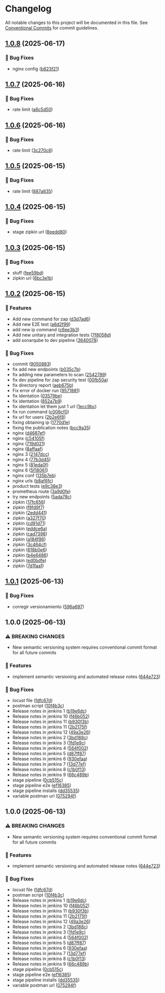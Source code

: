 # Changelog

All notable changes to this project will be documented in this file. See [Conventional Commits](https://conventionalcommits.org) for commit guidelines.

## [1.0.8](https://github.com/Salazq/ecommerce-microservice-backend-app/compare/v1.0.7...v1.0.8) (2025-06-17)


### 🐛 Bug Fixes

* nginx config ([b823f21](https://github.com/Salazq/ecommerce-microservice-backend-app/commit/b823f214af5310f1ddd5c3429ccd575684b174bd))

## [1.0.7](https://github.com/Salazq/ecommerce-microservice-backend-app/compare/v1.0.6...v1.0.7) (2025-06-16)


### 🐛 Bug Fixes

* rate limit ([a6c5d50](https://github.com/Salazq/ecommerce-microservice-backend-app/commit/a6c5d502a6eafeecba736c4294cd704a10988468))

## [1.0.6](https://github.com/Salazq/ecommerce-microservice-backend-app/compare/v1.0.5...v1.0.6) (2025-06-16)


### 🐛 Bug Fixes

* rate limit ([3c270c6](https://github.com/Salazq/ecommerce-microservice-backend-app/commit/3c270c642033d25fb91914464a9c080601f97729))

## [1.0.5](https://github.com/Salazq/ecommerce-microservice-backend-app/compare/v1.0.4...v1.0.5) (2025-06-15)


### 🐛 Bug Fixes

* rate limit ([887a835](https://github.com/Salazq/ecommerce-microservice-backend-app/commit/887a83516cc3ce9448ac9756c81da97c4749019f))

## [1.0.4](https://github.com/Salazq/ecommerce-microservice-backend-app/compare/v1.0.3...v1.0.4) (2025-06-15)


### 🐛 Bug Fixes

* stage zipkin url ([8eedd80](https://github.com/Salazq/ecommerce-microservice-backend-app/commit/8eedd80d201b2b95d60f20c477685b3df9aa6b1c))

## [1.0.3](https://github.com/Salazq/ecommerce-microservice-backend-app/compare/v1.0.2...v1.0.3) (2025-06-15)


### 🐛 Bug Fixes

* stuff ([fee59bd](https://github.com/Salazq/ecommerce-microservice-backend-app/commit/fee59bd6b517442439fc13a52e6aabe58e7d5d1b))
* zipkin url ([6bc3e1b](https://github.com/Salazq/ecommerce-microservice-backend-app/commit/6bc3e1bc875af11ed20c8cecb6a66ef0b9d4e4ee))

## [1.0.2](https://github.com/Salazq/ecommerce-microservice-backend-app/compare/v1.0.1...v1.0.2) (2025-06-15)


### 🚀 Features

* Add new command for zap ([d3d7ad6](https://github.com/Salazq/ecommerce-microservice-backend-app/commit/d3d7ad6d64e8f7862cefe234ae48f89ef42496ce))
* Add new E2E test ([a6d2f99](https://github.com/Salazq/ecommerce-microservice-backend-app/commit/a6d2f99a28204f6c9d66f6c9f1481d3390e99016))
* add new ip command ([c6ee3b3](https://github.com/Salazq/ecommerce-microservice-backend-app/commit/c6ee3b37c77978b7a7e5f9e24349705db89c0f55))
* Add new unitary and integration tests ([7f8058d](https://github.com/Salazq/ecommerce-microservice-backend-app/commit/7f8058d45ef872461736a78467ee3f193f013d6f))
* add sonarqube to dev pipeline ([3640078](https://github.com/Salazq/ecommerce-microservice-backend-app/commit/36400789959a1ee4ca734a20968dee2293f1f569))


### 🐛 Bug Fixes

* commit ([9050883](https://github.com/Salazq/ecommerce-microservice-backend-app/commit/9050883fe34bc051e31ed78adb108140e5fa8892))
* fix add new endpoints ([b035c7b](https://github.com/Salazq/ecommerce-microservice-backend-app/commit/b035c7ba475a6884b292504844668916be80f7c2))
* fix adding new parameters to scan ([2542789](https://github.com/Salazq/ecommerce-microservice-backend-app/commit/2542789d22f9079813b076535d6ea09b6cc4ff98))
* fix dev pipeline for zap security test ([00fb50a](https://github.com/Salazq/ecommerce-microservice-backend-app/commit/00fb50acf4891bc872d5e2c96a2acb676b7423ab))
* fix directory report ([aeb675b](https://github.com/Salazq/ecommerce-microservice-backend-app/commit/aeb675b28335849ce3a36c64b1fd68fe1d8a33e4))
* Fix error of docker run ([9571881](https://github.com/Salazq/ecommerce-microservice-backend-app/commit/9571881e112aa1e8899736b5d6c17de4a12ba8db))
* fix identation ([03579be](https://github.com/Salazq/ecommerce-microservice-backend-app/commit/03579bef001c78c184fc4acbf0102d98f37d13ef))
* fix identation ([852a7b9](https://github.com/Salazq/ecommerce-microservice-backend-app/commit/852a7b9d0cc491e297928cbb3582f728c01e958d))
* fix identation let them just 1 url ([1ecc9bc](https://github.com/Salazq/ecommerce-microservice-backend-app/commit/1ecc9bc525899a299d29156d72228290ff93cb04))
* fix run command ([c006cf0](https://github.com/Salazq/ecommerce-microservice-backend-app/commit/c006cf017cf835db0a5673e09f572ef6dc600483))
* fix url for users ([2b2e6f8](https://github.com/Salazq/ecommerce-microservice-backend-app/commit/2b2e6f8dfe0ccc90eb0092feaf31e5a22a4ac052))
* fixing obtaining ip ([1770d1e](https://github.com/Salazq/ecommerce-microservice-backend-app/commit/1770d1e697dfd7d2663b8e1d0ab368b8b4522f99))
* fixing the publication notes ([bcc9a35](https://github.com/Salazq/ecommerce-microservice-backend-app/commit/bcc9a3560a745a23e50e9a367ea9085074b09b18))
* nginx ([d4687ef](https://github.com/Salazq/ecommerce-microservice-backend-app/commit/d4687ef153c22d796204a8aa8a08a212d4bcc9eb))
* nginx ([c54105f](https://github.com/Salazq/ecommerce-microservice-backend-app/commit/c54105f5f301f51fcce8798d2e3d35c0ad9d003d))
* nginx ([719d021](https://github.com/Salazq/ecommerce-microservice-backend-app/commit/719d0212237296c9ff3f190fc29f765302257129))
* nginx ([8affaaf](https://github.com/Salazq/ecommerce-microservice-backend-app/commit/8affaaf1d3b2c5c6f1a7dae3133bf5844d1166dc))
* nginx 3 ([2147dcc](https://github.com/Salazq/ecommerce-microservice-backend-app/commit/2147dcc06dc174d8d63aa7248c57a992eabce8d2))
* nginx 4 ([77b3d45](https://github.com/Salazq/ecommerce-microservice-backend-app/commit/77b3d45f4c14e731948579e0499920aaea978563))
* nginx 5 ([81eda0f](https://github.com/Salazq/ecommerce-microservice-backend-app/commit/81eda0f2280fc24197cba178ae25ec5379d49395))
* nginx 6 ([5f18061](https://github.com/Salazq/ecommerce-microservice-backend-app/commit/5f1806188874a9ba934dd1f22eb136162dece4d9))
* nginx conf ([135b7eb](https://github.com/Salazq/ecommerce-microservice-backend-app/commit/135b7eb8239c0fb07ad8dea3a597d4926bbe1286))
* nginx urls ([b8af6fc](https://github.com/Salazq/ecommerce-microservice-backend-app/commit/b8af6fc21ef4e2f006616b1d5bdd6edd0ccabfad))
* product tests ([e9c38e3](https://github.com/Salazq/ecommerce-microservice-backend-app/commit/e9c38e30603f50bad17908ec349df9688989e1d5))
* prometheus route ([3a9d0fe](https://github.com/Salazq/ecommerce-microservice-backend-app/commit/3a9d0fed763e0441dd5dff63baf865fc11568050))
* try new endpoints ([5ada78c](https://github.com/Salazq/ecommerce-microservice-backend-app/commit/5ada78c989f1a1a35424ea25ff20988235896e01))
* zipkin ([17fc656](https://github.com/Salazq/ecommerce-microservice-backend-app/commit/17fc65674a755ac4af16e632d1e1a18b9c5a9293))
* zipkin ([f9fd9f7](https://github.com/Salazq/ecommerce-microservice-backend-app/commit/f9fd9f7adb41c97c827d02053b5bd7b1cce72109))
* zipkin ([2edd441](https://github.com/Salazq/ecommerce-microservice-backend-app/commit/2edd4413e82e25739020161d7440d8a9b16549f8))
* zipkin ([a327f70](https://github.com/Salazq/ecommerce-microservice-backend-app/commit/a327f706f4ad2f487eab18d3db62d5a7c7484634))
* zipkin ([cd91d71](https://github.com/Salazq/ecommerce-microservice-backend-app/commit/cd91d717028800afbc78bad4a81f045c2f2f95ef))
* zipkin ([eddce6a](https://github.com/Salazq/ecommerce-microservice-backend-app/commit/eddce6a92ffd7675661f13bcf2414e5c85dec937))
* zipkin ([cad7398](https://github.com/Salazq/ecommerce-microservice-backend-app/commit/cad7398d84590d5559b28c64f35e69cf363356a6))
* zipkin ([a184f96](https://github.com/Salazq/ecommerce-microservice-backend-app/commit/a184f966e9ae2bddc97b542b1ef3dee1fa877c78))
* zipkin ([3c464cf](https://github.com/Salazq/ecommerce-microservice-backend-app/commit/3c464cf06ba51850bbca58a3b3bcfb6f8856a5c3))
* zipkin ([618b0e6](https://github.com/Salazq/ecommerce-microservice-backend-app/commit/618b0e695c81ffd9d193edb2a7b925d7f802ad6a))
* zipkin ([b4e6486](https://github.com/Salazq/ecommerce-microservice-backend-app/commit/b4e648638a71e8437db3c60653bbe2a7d11dd801))
* zipkin ([ed0bdfe](https://github.com/Salazq/ecommerce-microservice-backend-app/commit/ed0bdfea992566cc42ba25761244f27a262364b0))
* zipkin ([7d1faa1](https://github.com/Salazq/ecommerce-microservice-backend-app/commit/7d1faa17be353430acb815945d5915a686bc353d))

## [1.0.1](https://github.com/Salazq/ecommerce-microservice-backend-app/compare/v1.0.0...v1.0.1) (2025-06-13)


### 🐛 Bug Fixes

* corregir versionamiento ([596a697](https://github.com/Salazq/ecommerce-microservice-backend-app/commit/596a6976e9277bfbca442870d5fe9a62a29da68e))

## 1.0.0 (2025-06-13)


### ⚠ BREAKING CHANGES

* New semantic versioning system requires conventional commit format for all future commits

### 🚀 Features

* implement semantic versioning and automated release notes ([644e723](https://github.com/Salazq/ecommerce-microservice-backend-app/commit/644e7234d5900d96aed88129c628e914ccd018c8))


### 🐛 Bug Fixes

* locust file ([fdfc67d](https://github.com/Salazq/ecommerce-microservice-backend-app/commit/fdfc67d859ddeee5f804e2aed0217ead598fe009))
* postman script ([10f4b3c](https://github.com/Salazq/ecommerce-microservice-backend-app/commit/10f4b3c1ebe99428d4a8cde8235cfd283c93ab63))
* Release notes in jenkins 1 ([b19e6dc](https://github.com/Salazq/ecommerce-microservice-backend-app/commit/b19e6dc5db305a18873feaea7d2d37d0f8746e84))
* Release notes in jenkins 10 ([f46b052](https://github.com/Salazq/ecommerce-microservice-backend-app/commit/f46b052600d10ee7c0bb3c1a7d81dd66e6bf4727))
* Release notes in jenkins 11 ([b930f3b](https://github.com/Salazq/ecommerce-microservice-backend-app/commit/b930f3b8850848653d85d56db4f501008221a4d7))
* Release notes in jenkins 11 ([2b2175f](https://github.com/Salazq/ecommerce-microservice-backend-app/commit/2b2175f760a3b1231786954e912203371ab606ce))
* Release notes in jenkins 12 ([49a3e26](https://github.com/Salazq/ecommerce-microservice-backend-app/commit/49a3e26b22f22a6cd44a3a9b35d9b2ae79c80c05))
* Release notes in jenkins 2 ([3bd188c](https://github.com/Salazq/ecommerce-microservice-backend-app/commit/3bd188c5e7a0b4e94b46e13b6511826ad74b7c3a))
* Release notes in jenkins 3 ([1fd1e9c](https://github.com/Salazq/ecommerce-microservice-backend-app/commit/1fd1e9c271224c7d5c4f454392cbf624e18a0f4d))
* Release notes in jenkins 4 ([564f002](https://github.com/Salazq/ecommerce-microservice-backend-app/commit/564f002af09ecbc4250e95aa32bc90ed31ba100b))
* Release notes in jenkins 5 ([d87ff87](https://github.com/Salazq/ecommerce-microservice-backend-app/commit/d87ff875dd65767280a89fae96e63ad7879a41b5))
* Release notes in jenkins 6 ([930efaa](https://github.com/Salazq/ecommerce-microservice-backend-app/commit/930efaaaa4b3b9ebbefc6023c520e0e710300c16))
* Release notes in jenkins 7 ([13d77ef](https://github.com/Salazq/ecommerce-microservice-backend-app/commit/13d77ef68cada9ae92f9f6a8d1ff3d2e3903737c))
* Release notes in jenkins 8 ([c1b0f13](https://github.com/Salazq/ecommerce-microservice-backend-app/commit/c1b0f13e17b4d94c089cc2ad7889050cc852eb7d))
* Release notes in jenkins 9 ([66c489b](https://github.com/Salazq/ecommerce-microservice-backend-app/commit/66c489b00bed316fc2a8e4723cddd32ceee38885))
* stage pipeline ([0cb515c](https://github.com/Salazq/ecommerce-microservice-backend-app/commit/0cb515c14581f9ae5aa80a4ea74737d43a9c5d60))
* stage pipeline e2e ([ef16385](https://github.com/Salazq/ecommerce-microservice-backend-app/commit/ef16385b89ae663572f999090d4d1443231e1100))
* stage pipeline installs ([dd35535](https://github.com/Salazq/ecommerce-microservice-backend-app/commit/dd3553542576b99d718d9a3fc95e9db9fd1d2acc))
* variable postman url ([075294f](https://github.com/Salazq/ecommerce-microservice-backend-app/commit/075294f816a96f752acc60fc6aba5cdbfdd50a0e))

## 1.0.0 (2025-06-13)


### ⚠ BREAKING CHANGES

* New semantic versioning system requires conventional commit format for all future commits

### 🚀 Features

* implement semantic versioning and automated release notes ([644e723](https://github.com/Salazq/ecommerce-microservice-backend-app/commit/644e7234d5900d96aed88129c628e914ccd018c8))


### 🐛 Bug Fixes

* locust file ([fdfc67d](https://github.com/Salazq/ecommerce-microservice-backend-app/commit/fdfc67d859ddeee5f804e2aed0217ead598fe009))
* postman script ([10f4b3c](https://github.com/Salazq/ecommerce-microservice-backend-app/commit/10f4b3c1ebe99428d4a8cde8235cfd283c93ab63))
* Release notes in jenkins 1 ([b19e6dc](https://github.com/Salazq/ecommerce-microservice-backend-app/commit/b19e6dc5db305a18873feaea7d2d37d0f8746e84))
* Release notes in jenkins 10 ([f46b052](https://github.com/Salazq/ecommerce-microservice-backend-app/commit/f46b052600d10ee7c0bb3c1a7d81dd66e6bf4727))
* Release notes in jenkins 11 ([b930f3b](https://github.com/Salazq/ecommerce-microservice-backend-app/commit/b930f3b8850848653d85d56db4f501008221a4d7))
* Release notes in jenkins 11 ([2b2175f](https://github.com/Salazq/ecommerce-microservice-backend-app/commit/2b2175f760a3b1231786954e912203371ab606ce))
* Release notes in jenkins 12 ([49a3e26](https://github.com/Salazq/ecommerce-microservice-backend-app/commit/49a3e26b22f22a6cd44a3a9b35d9b2ae79c80c05))
* Release notes in jenkins 2 ([3bd188c](https://github.com/Salazq/ecommerce-microservice-backend-app/commit/3bd188c5e7a0b4e94b46e13b6511826ad74b7c3a))
* Release notes in jenkins 3 ([1fd1e9c](https://github.com/Salazq/ecommerce-microservice-backend-app/commit/1fd1e9c271224c7d5c4f454392cbf624e18a0f4d))
* Release notes in jenkins 4 ([564f002](https://github.com/Salazq/ecommerce-microservice-backend-app/commit/564f002af09ecbc4250e95aa32bc90ed31ba100b))
* Release notes in jenkins 5 ([d87ff87](https://github.com/Salazq/ecommerce-microservice-backend-app/commit/d87ff875dd65767280a89fae96e63ad7879a41b5))
* Release notes in jenkins 6 ([930efaa](https://github.com/Salazq/ecommerce-microservice-backend-app/commit/930efaaaa4b3b9ebbefc6023c520e0e710300c16))
* Release notes in jenkins 7 ([13d77ef](https://github.com/Salazq/ecommerce-microservice-backend-app/commit/13d77ef68cada9ae92f9f6a8d1ff3d2e3903737c))
* Release notes in jenkins 8 ([c1b0f13](https://github.com/Salazq/ecommerce-microservice-backend-app/commit/c1b0f13e17b4d94c089cc2ad7889050cc852eb7d))
* Release notes in jenkins 9 ([66c489b](https://github.com/Salazq/ecommerce-microservice-backend-app/commit/66c489b00bed316fc2a8e4723cddd32ceee38885))
* stage pipeline ([0cb515c](https://github.com/Salazq/ecommerce-microservice-backend-app/commit/0cb515c14581f9ae5aa80a4ea74737d43a9c5d60))
* stage pipeline e2e ([ef16385](https://github.com/Salazq/ecommerce-microservice-backend-app/commit/ef16385b89ae663572f999090d4d1443231e1100))
* stage pipeline installs ([dd35535](https://github.com/Salazq/ecommerce-microservice-backend-app/commit/dd3553542576b99d718d9a3fc95e9db9fd1d2acc))
* variable postman url ([075294f](https://github.com/Salazq/ecommerce-microservice-backend-app/commit/075294f816a96f752acc60fc6aba5cdbfdd50a0e))
